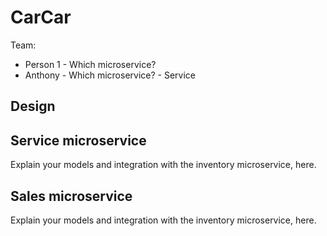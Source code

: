 # CarCar

Team:

* Person 1 - Which microservice?
* Anthony - Which microservice? - Service

## Design

## Service microservice

Explain your models and integration with the inventory
microservice, here.

## Sales microservice

Explain your models and integration with the inventory
microservice, here.
